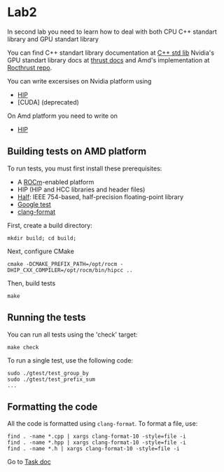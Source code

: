 # Lab2

In second lab you need to learn how to deal with both CPU C++ standart library and GPU standart
library

You can find C++ standart library documentation at [C++ std lib](https://en.cppreference.com/w/)
Nvidia's GPU standart library docs at [thrust docs](https://nvidia.github.io/cccl/thrust/) and
Amd's implementation at [Rocthrust repo](https://github.com/ROCm/rocThrust/tree/develop).


You can write excersises on Nvidia platform using 
* [HIP](https://rocm.docs.amd.com/projects/HIP/en/latest/)
* [CUDA] (deprecated)

On Amd platform you need to write on 
* [HIP](https://rocm.docs.amd.com/projects/HIP/en/latest/)

## Building tests on AMD platform

To run tests, you must first install these prerequisites:

* A [ROCm](https://rocm.docs.amd.com/)-enabled platform
* HIP (HIP and HCC libraries and header files)
* [Half](http://half.sourceforge.net/): IEEE 754-based, half-precision floating-point library
* [Google test](https://google.github.io/googletest/)
* [clang-format](https://clang.llvm.org/docs/ClangFormat.html)


First, create a build directory:

```shell
mkdir build; cd build;
```

Next, configure CMake

```shell
cmake -DCMAKE_PREFIX_PATH=/opt/rocm -DHIP_CXX_COMPILER=/opt/rocm/bin/hipcc ..
```
Then, build tests

```shell
make
```
## Running the tests

You can run all tests using the 'check' target:

` make check `

To run a single test, use the following code:

```shell
sudo ./gtest/test_group_by
sudo ./gtest/test_prefix_sum
...
```

## Formatting the code

All the code is formatted using `clang-format`. To format a file, use:

```shell
find . -name *.cpp | xargs clang-format-10 -style=file -i
find . -name *.hpp | xargs clang-format-10 -style=file -i 
find . -name *.h | xargs clang-format-10 -style=file -i 
```

Go to [Task doc](task/Task.md)
